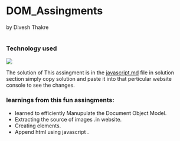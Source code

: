 # DOM_Assingments
by Divesh Thakre
#
### Technology used
![](https://img.shields.io/badge/-javascript-yellow)

The solution of This assingment is in the [javascript.md](./javsscript.md) file  in solution section simply copy solution and paste it into that perticular website console to see the changes.

### learnings from this fun assingments:
- learned to efficiently Manupulate the Document Object Model.
- Extracting the source of images .in website. 
- Creating elements.
- Append html using javascript .
